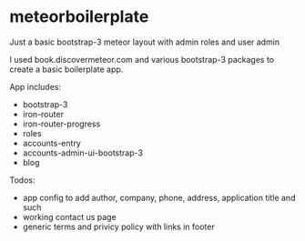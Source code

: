 meteorboilerplate
============

Just a basic bootstrap-3 meteor layout with admin roles and user admin

I used book.discovermeteor.com and various bootstrap-3 packages to create a basic boilerplate app.

App includes:

  * bootstrap-3
  * iron-router
  * iron-router-progress
  * roles
  * accounts-entry
  * accounts-admin-ui-bootstrap-3
  * blog

Todos:

  * app config to add author, company, phone, address, application title and such
  * working contact us page
  * generic terms and privicy policy with links in footer
